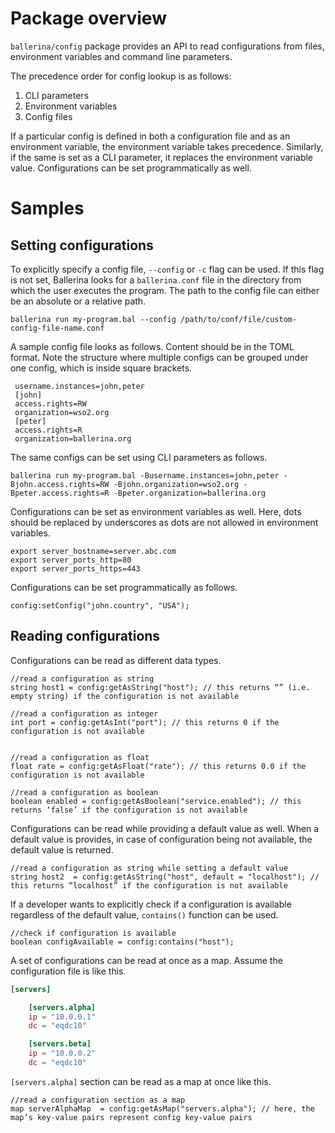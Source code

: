 # Package overview

`ballerina/config` package provides an API to read configurations from files, environment variables and command line parameters. 

The precedence order for config lookup is as follows: 
1. CLI parameters 
2. Environment variables 
3. Config files 

If a particular config is defined in both a configuration file and as an environment variable, the environment variable takes precedence. Similarly, if the same is set as a CLI parameter, it replaces the environment variable value. Configurations can be set programmatically as well. 


# Samples

## Setting configurations

To explicitly specify a config file, `--config` or `-c` flag can be used. If this flag is not set, Ballerina looks for a `ballerina.conf` file in the directory from which the user executes the program. The path to the config file can either be an absolute or a relative path.

```
ballerina run my-program.bal --config /path/to/conf/file/custom-config-file-name.conf
```

A sample config file looks as follows. Content should be in the TOML format. Note the structure where multiple configs can be grouped under one config, which is inside square brackets. 

```
 username.instances=john,peter
 [john]
 access.rights=RW
 organization=wso2.org
 [peter]
 access.rights=R
 organization=ballerina.org
```

 The same configs can be set using CLI parameters as follows.

```
ballerina run my-program.bal -Busername.instances=john,peter -Bjohn.access.rights=RW -Bjohn.organization=wso2.org -Bpeter.access.rights=R -Bpeter.organization=ballerina.org
```

Configurations can be set as environment variables as well. Here, dots should be replaced by underscores as dots are not allowed in environment variables.

```
export server_hostname=server.abc.com
export server_ports_http=80
export server_ports_https=443
```

Configurations can be set programmatically as follows.

```ballerina
config:setConfig("john.country", "USA");
```
 
## Reading configurations

Configurations can be read as different data types.

```ballerina
//read a configuration as string
string host1 = config:getAsString("host"); // this returns “” (i.e. empty string) if the configuration is not available

//read a configuration as integer
int port = config:getAsInt("port"); // this returns 0 if the configuration is not available


//read a configuration as float
float rate = config:getAsFloat("rate"); // this returns 0.0 if the configuration is not available

//read a configuration as boolean
boolean enabled = config:getAsBoolean("service.enabled"); // this returns ‘false’ if the configuration is not available
```
Configurations can be read while providing a default value as well. When a default value is provides, in case of configuration being not available, the default value is returned. 

```ballerina
//read a configuration as string while setting a default value
string host2  = config:getAsString("host", default = "localhost"); // this returns “localhost” if the configuration is not available
```

If a developer wants to explicitly check if a configuration is available regardless of the default value, `contains()` function can be used.

```ballerina
//check if configuration is available
boolean configAvailable = config:contains("host"); 
```

A set of configurations can be read at once as a map. Assume the configuration file is like this.

```toml
[servers]

    [servers.alpha]
    ip = "10.0.0.1"
    dc = "eqdc10"

    [servers.beta]
    ip = "10.0.0.2"
    dc = "eqdc10"
```

`[servers.alpha]` section can be read as a map at once like this. 

```ballerina
//read a configuration section as a map
map serverAlphaMap  = config:getAsMap("servers.alpha"); // here, the map’s key-value pairs represent config key-value pairs
```
